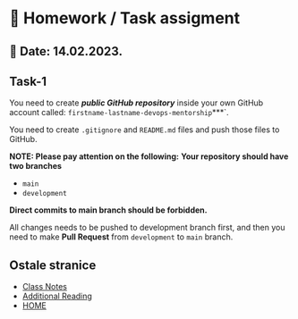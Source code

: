 # 📝 Homework / Task assigment
## 📅 Date: 14.02.2023.

## Task-1
You need to create ***public GitHub repository*** inside your own GitHub account called: `firstname-lastname-devops-mentorship`***`. 

You need to create `.gitignore` and `README.md` files and push those files to GitHub.

**NOTE: Please pay attention on the following:**
**Your repository should have two branches**
- `main`
- `development`

**Direct commits to main branch should be forbidden.**

All changes needs to be pushed to development branch first, and then you need to make **Pull Request** from `development` to `main` branch.

## **Ostale stranice**  
- [Class Notes](/devops-mentorship-program/02-february/week-1-140223/00-class-notes.md)  
- [Additional Reading](/devops-mentorship-program/02-february/week-1-140223/02-additional-reading.md)   
- [HOME](https://github.com/allops-solutions/devops-aws-mentorship-program#devops-mentorship-program)  
